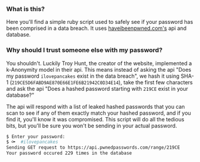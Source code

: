 ### What is this?

Here you'll find a simple ruby script used to safely see if your password has been comprised in a data breach. It uses [haveibeenpwned.com's](https://haveibeenpwned.com/API/v2) api and database.

### Why should I trust someone else with my password?

You shouldn't. Luckily Troy Hunt, the creator of the website, implemented a k-Anonymity model in their api. This means instead of asking the api "Does my password `ilovepancakes` exist in the data breach", we hash it using SHA-1 (`219CE5D6FABD9AE870E66E1FE6B21942C0D34E14`), take the first few characters and ask the api "Does a hashed password starting with `219CE` exist in your database?"

The api will respond with a list of leaked hashed passwords that you can scan to see if any of them exactly match your hashed password, and if you find it, you'll know it was compromised. This script will do all the tedious bits, but you'll be sure you won't be sending in your actual password.


```sh
$ Enter your password:
$ ⚩  #ilovepancakes
Sending GET request to https://api.pwnedpasswords.com/range/219CE
Your password occured 229 times in the database
```
